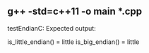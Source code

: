 g++ -std=c++11 -o main *.cpp
-----------------------------------

testEndianC:
Expected output:

is_little_endian() = little
is_big_endian() = little
